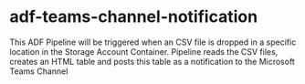 # adf-teams-channel-notification
This ADF Pipeline will be triggered when an CSV file is dropped in a specific location in the Storage Account Container. Pipeline reads the CSV files, creates an HTML table and posts this table as a notification to the Microsoft Teams Channel
